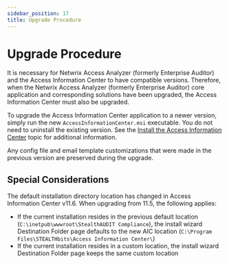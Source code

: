 ```yaml
---
sidebar_position: 17
title: Upgrade Procedure
---
```


# Upgrade Procedure

It is necessary for Netwrix Access Analyzer (formerly Enterprise Auditor) and the Access Information Center to have compatible versions. Therefore, when the Netwrix Access Analyzer (formerly Enterprise Auditor) core application and corresponding solutions have been upgraded, the Access Information Center must also be upgraded.

To upgrade the Access Information Center application to a newer version, simply run the new `AccessInformationCenter.msi` executable. You do not need to uninstall the existing version. See the [Install the Access Information Center](Install "Install the Access Information Center") topic for additional information.

Any config file and email template customizations that were made in the previous version are preserved during the upgrade.

## Special Considerations

The default installation directory location has changed in Access Information Center v11.6. When upgrading from 11.5, the following applies:

* If the current installation resides in the previous default location (`C:\inetpub\wwwroot\StealthAUDIT Compliance`), the install wizard Destination Folder page defaults to the new AIC location (`C:\Program Files\STEALTHbits\Access Information Center\`)
* If the current installation resides in a custom location, the install wizard Destination Folder page keeps the same custom location